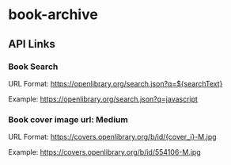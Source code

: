 # book-archive

## API Links

### Book Search
URL Format: https://openlibrary.org/search.json?q=${searchText}

Example: https://openlibrary.org/search.json?q=javascript


### Book cover image url: Medium
URL Format: https://covers.openlibrary.org/b/id/{cover_i}-M.jpg

Example: https://covers.openlibrary.org/b/id/554106-M.jpg